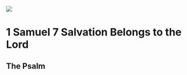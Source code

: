 <img class="intro-right" src="/images/art-david.jpg">

# 1 Samuel 7 Salvation Belongs to the Lord

## The Psalm


